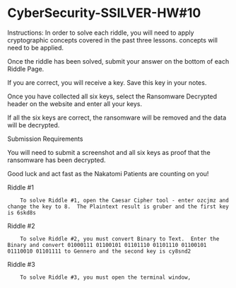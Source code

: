 # CyberSecurity-SSILVER-HW#10

Instructions:
In order to solve each riddle, you will need to apply cryptographic concepts covered in the past three lessons.
concepts will need to be applied.


Once the riddle has been solved, submit your answer on the bottom of each Riddle Page.


If you are correct, you will receive a key. Save this key in your notes.


Once you have collected all six keys, select the Ransomware Decrypted header on the website and enter all your keys.


If all the six keys are correct, the ransomware will be removed and the data will be decrypted.



Submission Requirements

You will need to submit a screenshot and all six keys as proof that the ransomware has been decrypted.

Good luck and act fast as the Nakatomi Patients are counting on you!

Riddle #1

        To solve Riddle #1, open the Caesar Cipher tool - enter ozcjmz and change the key to 8.  The Plaintext result is gruber and the first key is 6skd8s

Riddle #2

        To solve Riddle #2, you must convert Binary to Text.  Enter the Binary and convert 01000111 01100101 01101110 01101110 01100101 01110010 01101111 to Gennero and the second key is cy8snd2

Riddle #3

        To solve Riddle #3, you must open the terminal window, 



